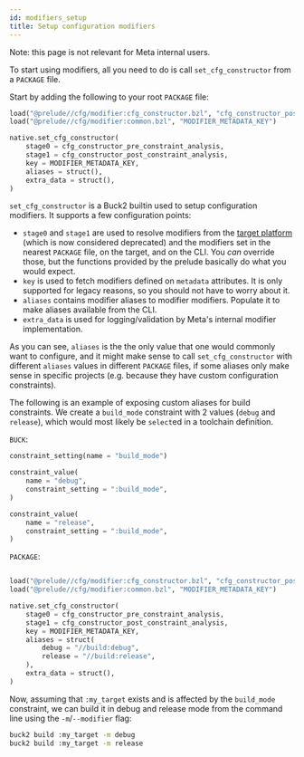 ```yaml
---
id: modifiers_setup
title: Setup configuration modifiers
---
```


Note: this page is not relevant for Meta internal users.

To start using modifiers, all you need to do is call `set_cfg_constructor` from
a `PACKAGE` file.

Start by adding the following to your root `PACKAGE` file:

```python
load("@prelude//cfg/modifier:cfg_constructor.bzl", "cfg_constructor_post_constraint_analysis", "cfg_constructor_pre_constraint_analysis")
load("@prelude//cfg/modifier:common.bzl", "MODIFIER_METADATA_KEY")

native.set_cfg_constructor(
    stage0 = cfg_constructor_pre_constraint_analysis,
    stage1 = cfg_constructor_post_constraint_analysis,
    key = MODIFIER_METADATA_KEY,
    aliases = struct(),
    extra_data = struct(),
)
```

`set_cfg_constructor` is a Buck2 builtin used to setup configuration modifiers.
It supports a few configuration points:

- `stage0` and `stage1` are used to resolve modifiers from the
  [target platform](../../rule_authors/configurations.md) (which is now
  considered deprecated) and the modifiers set in the nearest `PACKAGE` file, on
  the target, and on the CLI. You _can_ override those, but the functions
  provided by the prelude basically do what you would expect.
- `key` is used to fetch modifiers defined on `metadata` attributes. It is only
  supported for legacy reasons, so you should not have to worry about it.
- `aliases` contains modifier aliases to modifier modifiers. Populate it to make
  aliases available from the CLI.
- `extra_data` is used for logging/validation by Meta's internal modifier
  implementation.

As you can see, `aliases` is the the only value that one would commonly want to
configure, and it might make sense to call `set_cfg_constructor` with different
`aliases` values in different `PACKAGE` files, if some aliases only make sense
in specific projects (e.g. because they have custom configuration constraints).

The following is an example of exposing custom aliases for build constraints. We
create a `build_mode` constraint with 2 values (`debug` and `release`), which
would most likely be `select`ed in a toolchain definition.

`BUCK`:

```python
constraint_setting(name = "build_mode")

constraint_value(
    name = "debug",
    constraint_setting = ":build_mode",
)

constraint_value(
    name = "release",
    constraint_setting = ":build_mode",
)
```

`PACKAGE`:

```python

load("@prelude//cfg/modifier:cfg_constructor.bzl", "cfg_constructor_post_constraint_analysis", "cfg_constructor_pre_constraint_analysis")
load("@prelude//cfg/modifier:common.bzl", "MODIFIER_METADATA_KEY")

native.set_cfg_constructor(
    stage0 = cfg_constructor_pre_constraint_analysis,
    stage1 = cfg_constructor_post_constraint_analysis,
    key = MODIFIER_METADATA_KEY,
    aliases = struct(
        debug = "//build:debug",
        release = "//build:release",
    ),
    extra_data = struct(),
)
```

Now, assuming that `:my_target` exists and is affected by the `build_mode`
constraint, we can build it in debug and release mode from the command line
using the `-m`/`--modifier` flag:

```sh
buck2 build :my_target -m debug
buck2 build :my_target -m release
```
